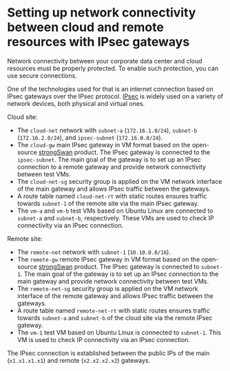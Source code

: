 # Setting up network connectivity between cloud and remote resources with IPsec gateways

Network connectivity between your corporate data center and cloud resources must be properly protected. To enable such protection, you can use secure connections.

One of the technologies used for that is an internet connection based on IPsec gateways over the IPsec protocol. [IPsec](https://www.ietf.org/rfc/rfc2401.txt) is widely used on a variety of network devices, both physical and virtual ones.

Cloud site:

* The `cloud-net` network with `subnet-a` (`172.16.1.0/24`), `subnet-b` (`172.16.2.0/24`), and `ipsec-subnet` (`172.16.0.0/24`).
* The `cloud-gw` main IPsec gateway in VM format based on the open-source [strongSwan](https://github.com/strongswan/strongswan) product. The IPsec gateway is connected to the `ipsec-subnet`. The main goal of the gateway is to set up an IPsec connection to a remote gateway and provide network connectivity between test VMs.
* The `cloud-net-sg` security group is applied on the VM network interface of the main gateway and allows IPsec traffic between the gateways.
* A route table named `cloud-net-rt` with static routes ensures traffic towards `subnet-1` of the remote site via the main IPsec gateway.
* The `vm-a` and `vm-b` test VMs based on Ubuntu Linux are connected to `subnet-a` and `subnet-b`, respectively. These VMs are used to check IP connectivity via an IPsec connection.

Remote site:

* The `remote-net` network with `subnet-1` (`10.10.0.0/16`).
* The `remote-gw` remote IPsec gateway in VM format based on the open-source [strongSwan](https://github.com/strongswan/strongswan) product. The IPsec gateway is connected to `subnet-1`. The main goal of the gateway is to set up an IPsec connection to the main gateway and provide network connectivity between test VMs.
* The `remote-net-sg` security group is applied on the VM network interface of the remote gateway and allows IPsec traffic between the gateways.
* A route table named `remote-net-rt` with static routes ensures traffic towards `subnet-a` and `subnet-b` of the cloud site via the remote IPsec gateway.
* The `vm-1` test VM based on Ubuntu Linux is connected to `subnet-1`. This VM is used to check IP connectivity via an IPsec connection.

The IPsec connection is established between the public IPs of the main (`x1.x1.x1.x1`) and remote (`x2.x2.x2.x2`) gateways.